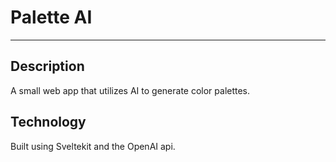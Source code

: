 # Palette AI
___

## Description
A small web app that utilizes AI to generate color palettes.

## Technology
Built using Sveltekit and the OpenAI api.